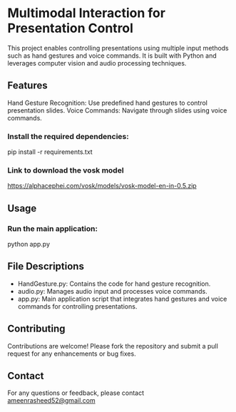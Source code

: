 # Multimodal Interaction for Presentation Control
This project enables controlling presentations using multiple input methods such as hand gestures and voice commands. It is built with Python and leverages computer vision and audio processing techniques.

## Features
Hand Gesture Recognition: Use predefined hand gestures to control presentation slides.
Voice Commands: Navigate through slides using voice commands.

### Install the required dependencies:

pip install -r requirements.txt

### Link to download the vosk model

https://alphacephei.com/vosk/models/vosk-model-en-in-0.5.zip

## Usage
### Run the main application:

python app.py

## File Descriptions
- HandGesture.py: Contains the code for hand gesture recognition.
- audio.py: Manages audio input and processes voice commands.
- app.py: Main application script that integrates hand gestures and voice commands for controlling presentations.

## Contributing
Contributions are welcome! Please fork the repository and submit a pull request for any enhancements or bug fixes.

## Contact
For any questions or feedback, please contact ameenrasheed52@gmail.com
